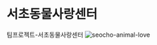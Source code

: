 # 서초동물사랑센터
팀프로젝트-서초동물사랑센터
![seocho-animal-love](https://user-images.githubusercontent.com/91304854/139191857-749aa507-3514-43a8-8ae9-6f774a8cbe5d.png)
